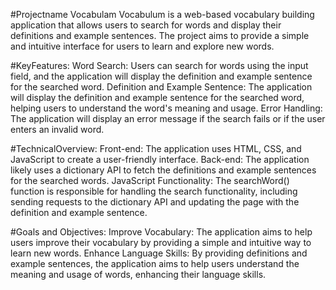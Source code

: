 #Projectname
Vocabulam
Vocabulum is a web-based vocabulary building application that allows users to search for words and display their definitions and example sentences.
The project aims to provide a simple and intuitive interface for users to learn and explore new words.

#KeyFeatures:
Word Search: Users can search for words using the input field, and the application will display the definition and example sentence for the searched word.
Definition and Example Sentence: The application will display the definition and example sentence for the searched word, helping users to understand the word's meaning and usage.
Error Handling: The application will display an error message if the search fails or if the user enters an invalid word.

#TechnicalOverview:
Front-end: The application uses HTML, CSS, and JavaScript to create a user-friendly interface.
Back-end: The application likely uses a dictionary API to fetch the definitions and example sentences for the searched words.
JavaScript Functionality: The searchWord() function is responsible for handling the search functionality, including sending requests to the dictionary API and updating the page with the definition and example sentence.

#Goals and Objectives:
Improve Vocabulary: The application aims to help users improve their vocabulary by providing a simple and intuitive way to learn new words.
Enhance Language Skills: By providing definitions and example sentences, the application aims to help users understand the meaning and usage of words, enhancing their language skills.
